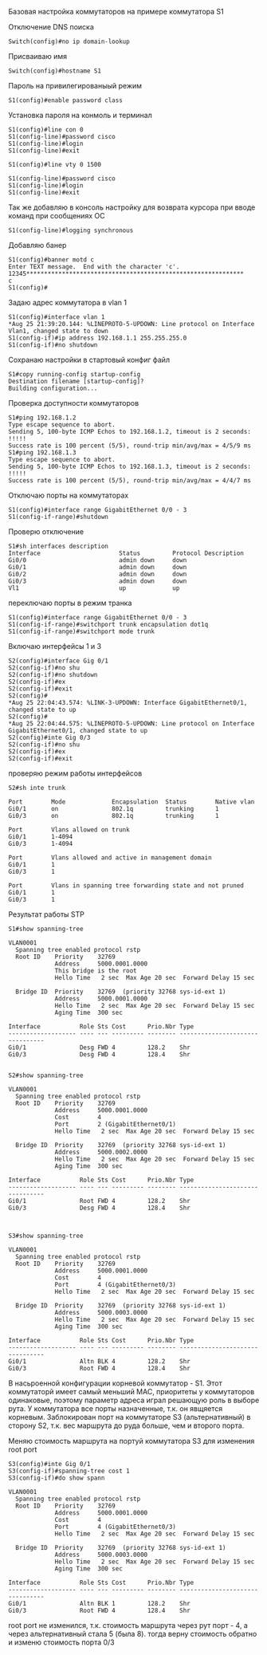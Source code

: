 





Базовая настройка коммутаторов на примере коммутатора S1

Отключение DNS поиска
```
Switch(config)#no ip domain-lookup
```
Присваиваю имя
```
Switch(config)#hostname S1
```
Пароль на привилегированыый режим
```
S1(config)#enable password class
```
Установка пароля на конмоль и терминал
```
S1(config)#line con 0
S1(config-line)#password cisco
S1(config-line)#login
S1(config-line)#exit

S1(config)#line vty 0 1500

S1(config-line)#password cisco
S1(config-line)#login
S1(config-line)#exit
```
Так же добавляю в консоль настройку для возврата курсора при вводе команд при сообщениях ОС
```
S1(config-line)#logging synchronous
```
Добавляю банер
```
S1(config)#banner motd c
Enter TEXT message.  End with the character 'c'.
12345*************************************************************
c
S1(config)#
```
Задаю адрес коммутатора в vlan 1
```
S1(config)#interface vlan 1
*Aug 25 21:39:20.144: %LINEPROTO-5-UPDOWN: Line protocol on Interface Vlan1, changed state to down
S1(config-if)#ip address 192.168.1.1 255.255.255.0
S1(config-if)#no shutdown
```
Сохранаю настройки в стартовый конфиг файл
```
S1#copy running-config startup-config
Destination filename [startup-config]?
Building configuration...
```


Проверка доступности коммутаторов
```
S1#ping 192.168.1.2
Type escape sequence to abort.
Sending 5, 100-byte ICMP Echos to 192.168.1.2, timeout is 2 seconds:
!!!!!
Success rate is 100 percent (5/5), round-trip min/avg/max = 4/5/9 ms
S1#ping 192.168.1.3
Type escape sequence to abort.
Sending 5, 100-byte ICMP Echos to 192.168.1.3, timeout is 2 seconds:
!!!!!
Success rate is 100 percent (5/5), round-trip min/avg/max = 4/4/7 ms
```


Отключаю порты на коммутаторах
```
S1(config)#interface range GigabitEthernet 0/0 - 3
S1(config-if-range)#shutdown
```
Проверю отключение
```
S1#sh interfaces description
Interface                      Status         Protocol Description
Gi0/0                          admin down     down
Gi0/1                          admin down     down
Gi0/2                          admin down     down
Gi0/3                          admin down     down
Vl1                            up             up
```
переключаю порты в режим транка
```
S1(config)#interface range GigabitEthernet 0/0 - 3
S1(config-if-range)#switchport trunk encapsulation dot1q
S1(config-if-range)#switchport mode trunk
```
Включаю интерфейсы 1 и 3
```
S2(config)#interface Gig 0/1
S2(config-if)#no shu
S2(config-if)#no shutdown
S2(config-if)#ex
S2(config-if)#exit
S2(config)#
*Aug 25 22:04:43.574: %LINK-3-UPDOWN: Interface GigabitEthernet0/1, changed state to up
S2(config)#
*Aug 25 22:04:44.575: %LINEPROTO-5-UPDOWN: Line protocol on Interface GigabitEthernet0/1, changed state to up
S2(config)#inte Gig 0/3
S2(config-if)#no shu
S2(config-if)#ex
S2(config-if)#exit
```
проверяю режим работы интерфейсов
```
S2#sh inte trunk

Port        Mode             Encapsulation  Status        Native vlan
Gi0/1       on               802.1q         trunking      1
Gi0/3       on               802.1q         trunking      1

Port        Vlans allowed on trunk
Gi0/1       1-4094
Gi0/3       1-4094

Port        Vlans allowed and active in management domain
Gi0/1       1
Gi0/3       1

Port        Vlans in spanning tree forwarding state and not pruned
Gi0/1       1
Gi0/3       1
```
Результат работы STP
```
S1#show spanning-tree

VLAN0001
  Spanning tree enabled protocol rstp
  Root ID    Priority    32769
             Address     5000.0001.0000
             This bridge is the root
             Hello Time   2 sec  Max Age 20 sec  Forward Delay 15 sec

  Bridge ID  Priority    32769  (priority 32768 sys-id-ext 1)
             Address     5000.0001.0000
             Hello Time   2 sec  Max Age 20 sec  Forward Delay 15 sec
             Aging Time  300 sec

Interface           Role Sts Cost      Prio.Nbr Type
------------------- ---- --- --------- -------- --------------------------------
Gi0/1               Desg FWD 4         128.2    Shr
Gi0/3               Desg FWD 4         128.4    Shr


S2#show spanning-tree

VLAN0001
  Spanning tree enabled protocol rstp
  Root ID    Priority    32769
             Address     5000.0001.0000
             Cost        4
             Port        2 (GigabitEthernet0/1)
             Hello Time   2 sec  Max Age 20 sec  Forward Delay 15 sec

  Bridge ID  Priority    32769  (priority 32768 sys-id-ext 1)
             Address     5000.0002.0000
             Hello Time   2 sec  Max Age 20 sec  Forward Delay 15 sec
             Aging Time  300 sec

Interface           Role Sts Cost      Prio.Nbr Type
------------------- ---- --- --------- -------- --------------------------------
Gi0/1               Root FWD 4         128.2    Shr
Gi0/3               Desg FWD 4         128.4    Shr



S3#show spanning-tree

VLAN0001
  Spanning tree enabled protocol rstp
  Root ID    Priority    32769
             Address     5000.0001.0000
             Cost        4
             Port        4 (GigabitEthernet0/3)
             Hello Time   2 sec  Max Age 20 sec  Forward Delay 15 sec

  Bridge ID  Priority    32769  (priority 32768 sys-id-ext 1)
             Address     5000.0003.0000
             Hello Time   2 sec  Max Age 20 sec  Forward Delay 15 sec
             Aging Time  300 sec

Interface           Role Sts Cost      Prio.Nbr Type
------------------- ---- --- --------- -------- --------------------------------
Gi0/1               Altn BLK 4         128.2    Shr
Gi0/3               Root FWD 4         128.4    Shr
```

В насьроенной конфигурации корневой коммутатор - S1. Этот коммутаторй имеет самый меньший МАС, приоритеты у коммутаторов одинаковые, поэтому параметр адреса играл решающую роль в выборе рута. У коммутатора все порты назначенные, т.к. он явщяется корневым. Заблокирован порт на коммутаторе S3 (альтернативный) в сторону S2, т.к. вес маршрута до руда больше, чем и второго порта.

Меняю стоимость маршрута на портуй коммутатора S3 для изменения root port
```
S3(config)#inte Gig 0/1
S3(config-if)#spanning-tree cost 1
S3(config-if)#do show spann

VLAN0001
  Spanning tree enabled protocol rstp
  Root ID    Priority    32769
             Address     5000.0001.0000
             Cost        4
             Port        4 (GigabitEthernet0/3)
             Hello Time   2 sec  Max Age 20 sec  Forward Delay 15 sec

  Bridge ID  Priority    32769  (priority 32768 sys-id-ext 1)
             Address     5000.0003.0000
             Hello Time   2 sec  Max Age 20 sec  Forward Delay 15 sec
             Aging Time  300 sec

Interface           Role Sts Cost      Prio.Nbr Type
------------------- ---- --- --------- -------- --------------------------------
Gi0/1               Altn BLK 1         128.2    Shr
Gi0/3               Root FWD 4         128.4    Shr

```
root port не изменился, т.к. стоимость маршрута через рут порт - 4, а через альтернативный стала 5 (была  8). 
тогда верну стоимость обратно и изменю стоимость порта 0/3
